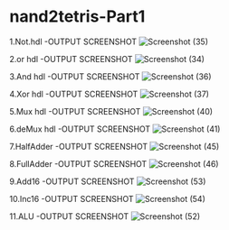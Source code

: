 # nand2tetris-Part1
1.Not.hdl -OUTPUT SCREENSHOT
![Screenshot (35)](https://github.com/vedhamadival/nand2tetris-Part1/assets/139621216/d028e271-add4-453d-88b4-a5a7741d328c)


2.or hdl -OUTPUT SCREENSHOT
![Screenshot (34)](https://github.com/vedhamadival/nand2tetris-Part1/assets/139621216/ffbad1a1-a873-464c-9559-be728b9d206b)


3.And hdl -OUTPUT SCREENSHOT
![Screenshot (36)](https://github.com/vedhamadival/nand2tetris-Part1/assets/139621216/de39d41e-c925-4553-b203-172ed262d3aa)


4.Xor hdl -OUTPUT SCREENSHOT
![Screenshot (37)](https://github.com/vedhamadival/nand2tetris-Part1/assets/139621216/eaf5ba68-e9f7-406c-bfa6-992fbfa8dcb1)

5.Mux hdl -OUTPUT SCREENSHOT
![Screenshot (40)](https://github.com/vedhamadival/nand2tetris-Part1/assets/139621216/1eed7781-183b-4a31-b9d8-c659e905623e)

6.deMux hdl -OUTPUT SCREENSHOT
![Screenshot (41)](https://github.com/vedhamadival/nand2tetris-Part1/assets/139621216/27878fb1-2101-4e30-b0c5-53d32934d65f)

7.HalfAdder -OUTPUT SCREENSHOT
![Screenshot (45)](https://github.com/vedhamadival/nand2tetris-Part1/assets/139621216/9754a70e-ee5f-4d05-be69-98a84035101f)

8.FullAdder -OUTPUT SCREENSHOT
![Screenshot (46)](https://github.com/vedhamadival/nand2tetris-Part1/assets/139621216/6b79ab44-27af-4746-853d-171da5d5c132)

9.Add16 -OUTPUT SCREENSHOT
  ![Screenshot (53)](https://github.com/vedhamadival/nand2tetris-Part1/assets/139621216/0082561c-86d2-47dd-87bd-b58b4ab867be)
  
10.Inc16 -OUTPUT SCREENSHOT
![Screenshot (54)](https://github.com/vedhamadival/nand2tetris-Part1/assets/139621216/5bdb878d-b0d2-4249-bcd5-061516054dc9)

11.ALU -OUTPUT SCREENSHOT
![Screenshot (52)](https://github.com/vedhamadival/nand2tetris-Part1/assets/139621216/b2a112fa-cd52-41c1-b771-48f48eea5cee)
